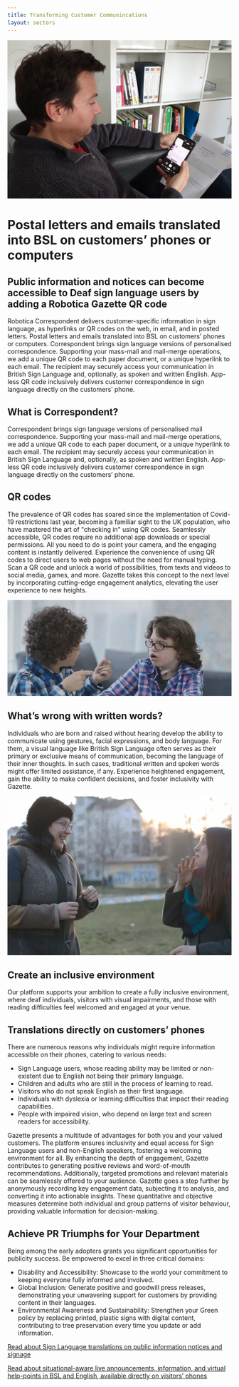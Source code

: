 ```yaml
---
title: Transforming Customer Communincations
layout: sectors
---
```


![Correspondent - NHS letter with a QR Code](/solutions/images/correspondent-nhs.png)

# Postal letters and emails translated into BSL on customers’ phones or computers

## Public information and notices can become accessible to Deaf sign language users by adding a Robotica Gazette QR code

Robotica Correspondent delivers customer-specific information in sign language, as hyperlinks or QR codes on the web, in email, and in posted letters.
Postal letters and emails translated into BSL on customers’ phones or computers. 
Correspondent brings sign language versions of personalised correspondence. Supporting your mass-mail and mail-merge operations, we add a unique QR code to each paper document, or a unique hyperlink to each email. The recipient may securely access your communication in British Sign Language and, optionally, as spoken and written English. App-less QR code inclusively delivers customer correspondence in sign language directly on the customers’ phone.

## What is Correspondent?

Correspondent brings sign language versions of personalised mail correspondence. Supporting your mass-mail and mail-merge operations, we add a unique QR code to each paper document, or a unique hyperlink to each email. The recipient may securely access your communication in British Sign Language and, optionally, as spoken and written English. App-less QR code inclusively delivers customer correspondence in sign language 
directly on the customers’ phone.

## QR codes

The prevalence of QR codes has soared since the implementation of Covid-19 restrictions last year, becoming a familiar sight to the UK population, who have mastered the art of "checking in" using QR codes.
Seamlessly accessible, QR codes require no additional app downloads or special permissions. All you need to do is point your camera, and the engaging content is instantly delivered.
Experience the convenience of using QR codes to direct users to web pages without the need for manual typing. Scan a QR code and unlock a world of possibilities, from texts and videos to social media, games, and more.
Gazette takes this concept to the next level by incorporating cutting-edge engagement analytics, elevating the user experience to new heights.

![Correspondent - Two boys in conversaton](/images/deaf-children.png)

## What’s wrong with written words?

Individuals who are born and raised without hearing develop the ability to communicate using gestures, facial expressions, and body language. For them, a visual language like British Sign Language often serves as their primary or exclusive means of communication, becoming the language of their inner thoughts. In such cases, traditional written and spoken words might offer limited assistance, if any.
Experience heightened engagement, gain the ability to make confident decisions, and foster inclusivity with Gazette.

![Correspondent - Young adults using sign language](/images/deaf-young-adults.png)

## Create an inclusive environment

Our platform supports your ambition to create a fully inclusive environment, where deaf individuals, visitors with visual impairments, and those with reading difficulties feel welcomed and engaged at your venue.


## Translations directly on customers’ phones

There are numerous reasons why individuals might require information accessible on their phones, catering to various needs:

* Sign Language users, whose reading ability may be limited or non-existent due to English not being their primary language.
* Children and adults who are still in the process of learning to read.
* Visitors who do not speak English as their first language.
* Individuals with dyslexia or learning difficulties that impact their reading capabilities.
* People with impaired vision, who depend on large text and screen readers for accessibility.

Gazette presents a multitude of advantages for both you and your valued customers.
The platform ensures inclusivity and equal access for Sign Language users and non-English speakers, fostering a welcoming environment for all.
By enhancing the depth of engagement, Gazette contributes to generating positive reviews and word-of-mouth recommendations.
Additionally, targeted promotions and relevant materials can be seamlessly offered to your audience.
Gazette goes a step further by anonymously recording key engagement data, subjecting it to analysis, and converting it into actionable insights. These quantitative and objective measures determine both individual and group patterns of visitor behaviour, providing valuable information for decision-making.

## Achieve PR Triumphs for Your Department

Being among the early adopters grants you significant opportunities for publicity success. Be empowered to excel in three critical domains:

* Disability and Accessibility: Showcase to the world your commitment to keeping everyone fully informed and involved.
* Global Inclusion: Generate positive and goodwill press releases, demonstrating your unwavering support for customers by providing content in their languages.
* Environmental Awareness and Sustainability: Strengthen your Green policy by replacing printed, plastic signs with digital content, contributing to tree preservation every time you update or add information.

[Read about Sign Language translations on public information notices and signage](/solutions/gazette)

[Read about situational-aware live announcements, information, and virtual help-points in BSL and English, available directly on visitors’ phones](/solutions/situation)